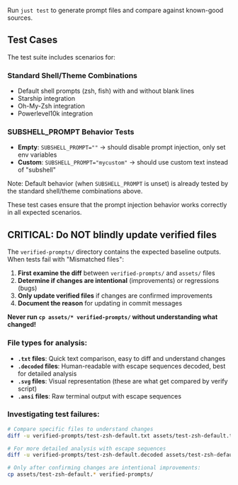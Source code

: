 Run `just test` to generate prompt files and compare against known-good sources.

## Test Cases

The test suite includes scenarios for:

### Standard Shell/Theme Combinations
- Default shell prompts (zsh, fish) with and without blank lines
- Starship integration
- Oh-My-Zsh integration
- Powerlevel10k integration

### SUBSHELL_PROMPT Behavior Tests
- **Empty**: `SUBSHELL_PROMPT=""` → should disable prompt injection, only set env variables  
- **Custom**: `SUBSHELL_PROMPT="mycustom"` → should use custom text instead of "subshell"

Note: Default behavior (when `SUBSHELL_PROMPT` is unset) is already tested by the standard shell/theme combinations above.

These test cases ensure that the prompt injection behavior works correctly in all expected scenarios.

## CRITICAL: Do NOT blindly update verified files

The `verified-prompts/` directory contains the expected baseline outputs. When tests fail with "Mismatched files":

1. **First examine the diff** between `verified-prompts/` and `assets/` files
2. **Determine if changes are intentional** (improvements) or regressions (bugs)
3. **Only update verified files** if changes are confirmed improvements
4. **Document the reason** for updating in commit messages

**Never run `cp assets/* verified-prompts/` without understanding what changed!**

### File types for analysis:
- **`.txt` files**: Quick text comparison, easy to diff and understand changes
- **`.decoded` files**: Human-readable with escape sequences decoded, best for detailed analysis
- **`.svg` files**: Visual representation (these are what get compared by verify script)
- **`.ansi` files**: Raw terminal output with escape sequences

### Investigating test failures:
```bash
# Compare specific files to understand changes
diff -u verified-prompts/test-zsh-default.txt assets/test-zsh-default.txt

# For more detailed analysis with escape sequences
diff -u verified-prompts/test-zsh-default.decoded assets/test-zsh-default.decoded

# Only after confirming changes are intentional improvements:
cp assets/test-zsh-default.* verified-prompts/
```
